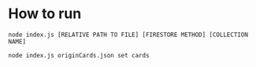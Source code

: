# How to run

```
node index.js [RELATIVE PATH TO FILE] [FIRESTORE METHOD] [COLLECTION NAME]

node index.js originCards.json set cards
```

